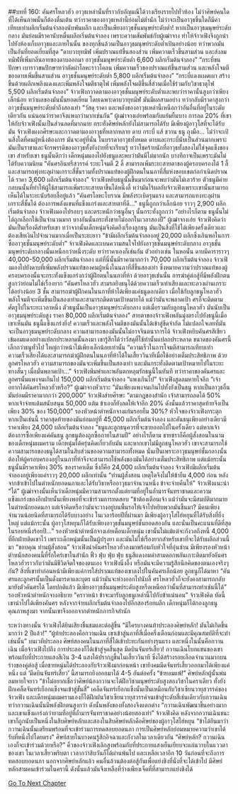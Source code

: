 ##บทที่ 160: คันศรโหลวฮัว
อาวุธเหล่านั้นที่ราวกับอัญมณีได้วางเรียงรายไปทั่วห้อง
ไม่ว่าศิษย์คนใดที่ได้เห็นภาพนั้นก็ต้องตื่นเต้น ทว่าราคาของอาวุธเหล่านี้ย่อมไม่ต่ำนัก ไม่ว่าจะเป็นอาวุธชิ้นใดก็มีค่าเทียบเท่าผลึกเริ่มต้นจำลองนับพันผลึก และเป็นเพียงอาวุธชั้นมนุษย์ระดับต่ำ!
หากเป็นอาวุธมนุษย์ระดับกลาง มันย่อมมีราคานับหมื่นผลึกเริ่มต้นจำลอง
เพราะความสัมพันธ์กับผู้เฒ่าจาง ทำให้จ้าวเฟิงจึงถูกนำไปยังห้องเก็บอาวุธและภายในนั้น ของทุกชิ้นล้วนเป็นอาวุธมนุษย์ระดับต่ำเป้นอย่างน้อย ทว่าพวกมันเป็นอันที่ยอดเยี่ยมที่สุด
“ดาบวายุทมิฬ เพิ่มปราณแท้ขึ้นสองส่วน เพิ่มความเร็วขึ้นสามส่วน และส่งลมทมิฬที่เพิ่มกลิ่นอายของดาบออกมา อาวุธชั้นมนุษย์ระดับต่ำ 6,600 ผลึกเริ่มต้นจำลอง”
“กระบี่ขนปักษา เบาราวขนปักษาทว่าตัดผ่าโลหะราวโคลน เพิ่มความเร็วของปราณแท้ขึ้นสามส่วน และพลังโจมตีของดาบเพิ่มขึ้นสามส่วน อาวุธชั้นมนุษย์ระดับต่ำ 5,800 ผลึกเริ่มต้นจำลอง”
“กระบี่แดงแผดเผา สร้างขึ้นด้วยผลึกเพลิงแดงและเพิ่มพลังโจมตีธาตุไฟ เพิ่มพลังโจมตีขึ้นสี่ส่วนเมื่อใช้ร่วมกับวิชาธาตุไฟ 5,500 ผลึกเริ่มต้นจำลอง”
จ้าวเฟิงกวาดตามองอาวุธชั้นมนุษย์ระดับต่ำและพบว่าราคานั้นสูงกว่าเพียงเล็กน้อย ทว่าผลของมันนั้นยอดเยี่ยม
โดยเฉพาะดาบวายุทมิฬ มันมีผลสามอย่าง ทว่ากลับมีราคาสูงกว่าอาวุธชั้นมนุษย์ระดับต่ำถึงสองเท่า
“วัสดุ ราคา และพลังของอาวุธเหล่านี้เหนือกว่าอันอื่นที่อยู่ในระดับเดียวกัน แน่นอนว่าราคาจึงแพงกว่ามากเช่นกัน” ผู้เฒ่าจางเอ่ยพร้อมกับแย้มยิ้มบาง
การลด 20% ที่เขาให้กับจ้าวเฟิงนั้นเป็นส่วนลดที่มากมาย กระทั่งศิษย์หลักยังไม่สามารถได้รับ มีเพียงผู้อาวุโสที่จะได้รับมัน
จ้าวเฟิงผงกศีรษะและกวาดตามองอาวุธที่หลากหลาย ดาบ กระบี่ แส้ ขวาน ธนู ถุงมือ... ไม่ว่าจะเป้นสิ่งใดที่คนผู้หนึ่งต้องการ มันจะอยู่ที่นั่น
ในบรรดาอาวุธทั้งหมด ดาบและกระบี่นับเป็นส่วนมากเพราะมันเป็นราชาและจักรพรรดิของอาวุธทั้งยังง่ายที่จะเรียนรู้  ทว่าโชคร้ายนักที่อาวุธทั้งสองไม่ใช่จุดแข็งของเขา
สำหรับเขา ธนูนั้นดีกว่า เด็กหนุ่มมองไปยังธนูและพบว่ามันมีไม่มากนัก บางทีอาจเป็นเพราะมันไม่ได้รับความนิยม
“คันศรอินทรีสวรรค์ ระยะโจมตี 2 ลี้ สามารถเพิ่มระยะสายตาของผู้ครอบครองได้ 1 ลี้ และสามารถพุ่งทะลุผ่านเกราะสี่ชั้นรวมทั้งปราณแท้ของผู้ฝึกตนในนภาที่สี่แห่งขอบเขตก่อกำเนิดปราณได้ ราคา 3,600 ผลึกเริ่มต้นจำลอง”
จ้าวเฟิงหยิบธนูนั้นขึ้นมาก่อนจะพบว่ามันไม่เลวร้าย ตัวธนูมีค่ายกลบนนั้นที่ทำให้ผู้ใช้สามารถเพิ่มระยะสายตาขึ้นได้หนึ่งลี้ ทว่ามันไร้ผลกับจ้าวเฟิงเพราะเขานั้นสามารถเห็นได้ในระยะนับร้อยลี้อยู่แล้ว
“คันศรโลหะโบราณ มีพลังระเบิดรุนแรง และสามารถแทงทะลุผ่านเกราะสี่ชั้นได้ ต้องการพลังแขนที่แข็งแกร่งและสายตาที่ดี...”
ธนูนี้ถูกกว่าเล็กน้อย ราวๆ 2,900 ผลึกเริ่มต้นจำลอง
จ้าวเฟิงมองไปรอบๆ และตระหนักว่าธนูอื่นๆ นั้นกระทั่งถูกกว่า
“อย่างไรก็ตาม ธนูนั้นไม่ได้ถูกเลือกใช้เป็นจำนวนมาก บางอันนั้นกระทั่งขายไม่ออกในเวลาสองปี” ผู้เฒ่าจางเอ่ย
จ้าวเฟิงคิดว่ามันเป็นเรื่องดีสำหรับเขา ทว่าจากนั้นเด็กหนุ่มจึงคิดถึงเรื่องลูกธนู มันเป็นสิ่งที่ใช้ได้เพียงครั้งเดียวและต้องเสียเงินไปจำนวนมากเมื่อเป็นระยะยาว
“ข้ามีผลึกเริ่มต้นจำลองอยู่ 20,000 ผลึกซึ่งเกินพอในการซื้ออาวุธชั้นมนุษย์ระดับต่ำ”
จ้าวเฟิงคิดและเบนความสนใจไปยังอาวุธชั้นมนุษย์ระดับกลาง
อาวุธชั้นมนุษย์ระดับกลางนั้นเหนือกว่าหนึ่งระดับ ทว่าราคาเองก็เช่นกัน ตัวอย่างเช่น ในหอนั้น ดาบมีคาราราวๆ 40,000-50,000 ผลึกเริ่มต้นจำลอง แต่ที่นี่นั้นมีราคามากกว่า 70,000 ผลึกเริ่มต้นจำลอง
จ้าวเฟิงมองไปยังดาบที่เพิ่มพลังปราณแท้ของคนผู้หนึ่งในนภาที่สี่ขึ้นสองเท่า ซึ่งหมายความว่าปราณแท้ของผู้ครอบครองนั้นจะกระทั่งแข็งแกร่งกว่าผู้ฝึกตนในนภาที่ห้า
ด้วยอาวุธเช่นนั้น การฆ่าคู่ต่อสู้ที่มีพลังฝึกตนสูงกว่าย่อมไม่ใช่เรื่องยาก
“คันศรโหลวฮัว สามรถยิงธนุได้ด้วยความเร็วเท่าเสียงและทะลวงผ่านเกราะได้อย่างน้อย 3 ชั้น สามารถฆ่าผู้ฝึกคนในนภาที่ห้าได้เพียงแค่ธนูดอกเดียว เมื่อใช้กับลูกธนูโหลวฮัว พลังโจมตีจะเพิ่มขึ้นเป็นสองเท่าและสามารถติดตามเป้าหมายได้ แม้ว่ามันจะพลาดเป้า ศรก็จะติดตามศัตรูไปในระยะเวลาหนึ่ง ตัวธนูนั้นเป็นอาวุธมนุษย์ระดับกลาง แต่เมื่อรวมกับลูกธนูโหลวฮัว มันนับเป็นอาวุธมนุษย์ระดับสูง ราคา 80,000 ผลึกเริ่มต้นจำลอง”
สายตาของจ้าวเฟิงพลันมุ่งตรงไปยังธนูนี้เมื่อเขาเห็นมัน
ธนูนี้แข็งแกร่งยิ่ง!
ความเร็วและพลังโจมตีของมันนั้นได้เข้าสู่ขีดจำกัด
ไม่แปลกใจเลยที่มันจะเป็นอาวุธมนุษย์ระดับกลาง ความสามารถของมันนั้นไม่อาจจินตนาการได้
จ้าวเฟิงหยิบคันศรสีเขียวเข้มอมแดงอย่างแปลกประหลาดนั้นลงมา เขารู้สึกได้ว่าวัสดุที่ใช้ทำนั้นแปลกประหลาด ขนาดของคันศรนี้เล็กกว่าธนูทั่วไป ใหญ่กว่าหน้าไม้เพียงเล็กน้อยเท่านั้น
“ความเร็วในการโจมตีสามารถเทียบเท่าความเร็วเสียงได้และสามารถฆ่าผู้ฝึกตนในนภาที่ห้าได้ในเสี้ยววินาทีเมื่อใช้อย่างเต็มประสิทธิภาพ ด้วยลูกศรโหลวฮัว ความสามารถของมันจะเพิ่มขึ้นเป็นสองเท่า และมันกระทั่งติดตามเป้าหมายไปในระยะทางสั้นๆ เมื่อมั่นพลาดเป้า...”
จ้าวเฟิงพึมพำและพลันตกหลุมรักธนูนี้ในทันที ทว่าราคาของคันศรและลูกศรนั้นแพงจนเกินไป 150,000 ผลึกเริ่มต้นจำลอง
“แพงเกินไป” จ้าวเฟิงสูดลมหายใจลึก
“เจ้าอยากได้คันศรโหลวฮัวหรือ?” ผู้เฒ่าจางหัวเราะ
“มันเพียงแพงจนเกินไปทั้งยังเป็นธนู หากเป็นอาวุธอื่น มันย่อมมีราคามากกว่า 200,000” จ้าวเฟิงส่ายศีรษะ
“ตามกฎของสำนัก เจ้าสามารถลดได้ 50% หากเจ้าจ่ายแต้มสนับสนุน 50,000 แต้ม ข้าเองก็ยังลดให้เจ้าอีก 20% ดังนั้นแล้วราคาสุดท้ายจึงเป็นเพียง 30% ของ 150,000” รองหัวหน้าตำหนักจางแย้มรอยยิ้ม
30%?
หัวใจของจ้าวเฟิงกระตุก หากเป็นเช่นนี้ ราคาสุดท้ายของมันย่อมอยู่ที่ 45,000 ผลึกเริ่มต้นจำลอง และคันธนุเพียงอย่างเดียวมีราคาเพียง 24,000 ผลึกเริ่มต้นจำลอง
“ธนูและลูกธนุควรที่จะขายออกไปในครั้งเดียว แต่หากเจ้าต้องการซื้อเพียงแค่คันธนู ลูกธนูต้องถูกซื้อภายในสามปี”
อย่างไรก็ตาม ชายชราก็คือผู้สั่งสอนในนามของเด็กหนุ่มผมคราม
เด็กหนุ่มได้ครุ่นคิดเกี่ยวกับมัน และหากเขาไม่มีลูกธนูโหลวฮัว เขาจะสามารถใช้ความสามารถของธนูได้สามในสิบส่วนของความสามารถทั้งหมด นั่นเป็นเพราะอาวุธมนุษย์ชั้นกลางนั้นต้องให้ผู้ครอบครองอยู่ในนภาที่ห้าจึงจะสามารถใช้พลังของมันได้อย่างเต็มประสิทธิภาพ
แต่แม้กระนั้น ธนูนั้นมีราคาเพียง 30% ของราคาเต็ม ซึ่งก็คือ 24,000 ผลึกเริ่มต้นจำลอง จ้าวเฟิงมีผลึกเริ่มต้นจำลองอยู่เพียงแค่ราวๆ 20,000 ผลึกเท่านั้น
“ท่านผู้สั่งสอน เหตุใดจึงไม่ให้ข้ายืม 4,000 ก่อน หลังจากข้าเข้าไปในตำหนักยอดนภาและได้รับวิชาหรืออาวุธมาจำนวนหนึ่ง ข้าจะจ่ายคืนให้” จ้าวเฟิงแนะนำ
“ได้”
ผู้เฒ่าจางนั้นเห็นว่าเด็กหนุ่มมีความสามารถตั้งแต่ยามที่อยู่ในถ้ำมารจันทราชาดและความแข็งแกร่งของอีกฝ่ายนั้นเพียงพอที่จะเข้าร่วมการทดสอบ
“ข้าต้องเตือนเจ้า แม้ว่ามันจะมีสมบัติมากมายในตำหนักยอดนภา แต่เจ้าคิดหรือว่ามันจะวางอยู่บนพื้นรอให้เจ้าไปหยิบพวกมันขึ้นมา? มีคนเพียงจำนวนน้อยนิดที่สามารถได้รับบางอย่าง ในเวลาร้อยปีที่ผ่านมา มีเพียงผู้อาวุโสไฮ่หยุนที่ได้รับสิ่งที่ยิ่งใหญ่ แต่แม้กระนั้น ผู้อาวุโสหยุนก็ได้รับเพียงอาวุธชั้นมนุษย์ชั้นยอดสองอัน และนั่นเป็นคะแนนที่ดีที่สุดในรอบหนึ่งร้อยปี...” รองหัวหน้าตำหนักจางเอ่ยเตือนเด็กหนุ่ม
เขานั้นไม่แม้แต่จะกังวลถึงหนี้ 4,000 ที่อีกฝ่ายติดเขาไว้ เพราะเด็กหนุ่มนั้นเป็นผู้ปรุงยา และมันไม่ใช่เรื่องยากสำหรับเขาที่จะได้รับผลึกส่วนนี้มา
“ขอบคุณ ท่านผู้สั่งสอน”
จ้าวเฟิงนำคันศรโหลวฮัวลงมาพร้อมกับหัวใจที่อุ่นซ่าน มีเพียงรองหัวหน้าตำหนักสองคนนี้ที่รักใคร่เขาในสำนัก
ฟิ้ว ฟุ่บ ฟุ่บ ฟุ่บ
ธนูสีแดงอมดำสามดอกพลันเกาะติดมายังคันศรโหลวฮัวราวกับว่ามันมีชีวิตจิตใจของตนเอง
จ้าวเฟิงนิ่งอึ้ง หรือมันจะมีความรู้สึกนึกคิดของตนเองจริงๆ กัน?
สิ่งที่เขาทำก่อนหน้ามีเพียงแค่การใส่ปราณแท้ของเขาลงไปในคันศรเล็กน้อย ลูกธนูก็ได้มาหา
“คันศรและลูกศรนั้นเป็นดั่งมารดาและบุตร แม้ว่ามันจะห่างออกไปนับลี้ ศรโหลวฮัวก็จะยังคงสามารถกลับมายังตัวคันศรได้ โดยปกติแล้ว มีเพียงอาวุธชั้นมนุษย์ระดับสูงหรือเหนือกว่านั้นที่สามารถทำเช่นนี้ได้” รองหัวหน้าตำหนักจางอธิบาย
“คราวหน้า ข้าจะมารับลูกธนูเหล่านี้ไปกับข้าแน่นอน” จ้าวเฟิงคิด
บัดนี้ เขานำไปได้เพียงคันศร หลังจากจ่ายผลึกเริ่มต้นจำลองไปอีกสองร้อยผลึก เด็กหนุ่มก็ได้กองลูกธนูคุณภาพสูงมา จากนั้นเขาจึงออกจากตำหนักภารกิจสำนัก

ระหว่างทางนั้น จ้าวเฟิงได้ยินเสียงชื่นชมและต่อสู้ขึ้น
“มีใครบางคนท้าประลองศิษย์หลัก! มันไม่เกิดขึ้นมากว่า 2 ปีแล้ว!”
“ผู้ท้าประลองคือกวานเฉิน เขาเข้าสู่นภาที่สี่เมื่อครึ่งเดือนก่อนและมีคุณสมบัติที่จะทำเช่นนั้น”
บนเวทีประลอง ศิษย์สองคนในนภาที่สี่ได้เข้าปะทะกันอย่างรุนแรง และหนึ่งในนั้นคือกวานเฉิน
เมื่อจ้าวเฟิงไปถึง การประลองก็ได้เข้าสู่จุดสิ้นสุด
มีดบินจันทร์เสี้ยว!
กวานเฉินโบกแขนของเขาพร้อมกับที่ประกายแสงสีเงิน 3-4 แสงได้ปรากฏขึ้นในเสี้ยววินาที ซึ่งได้สร้างรอยเลือดจำนวนมากบนร่างของคู่ต่อสู้
เมื่อชายหนุ่มได้ประลองกับจ้าวเฟิงมาก่อนหน้า เขายิงคมมีดจันทร์เสี้ยวออกมาได้เพียงแค่หนึ่ง แต่ ‘มีดบินจันทร์เสี้ยว’ นี้สามารถยิงออกมาได้ 4-5 อันต่อครั้ง
“ข้ายอมแพ้!”
ศิษย์หลักผู้นั้นพ่นลมหายใจยาว
“ข้าไม่อยากเชื่อว่าศิษย์น้องกวานจะได้ฝึกวิชามนุษย์ระดับสูงสองวิชาในคราเดียว ทั้งยังฝึกเคล็ดจันทร์เยือกแข็งจนเข้าสู่ขั้นสี่”
เคล็ดจันทร์เยือกแข็งนั้นเป็นเหมือนกับวิชาเซียนวายุสวรรค์ของจ้าวเฟิง และเด็กหนุ่มผมครามเองก็ได้ฝึกฝนวิชาเซียนวายุสวรรค์จนเข้าสู่ระดับสี่เช่นเดียวกับกวานเฉิน ทว่ากวานเฉินนั้นมีพลังฝึกตนสูงกว่า ดังนั้นพลังของทั้งสองจึงแตกต่าง
“กวานเฉินพัฒนาขึ้นอย่างมาก และเขาแข็งแกร่งกว่ายามที่อยู่ที่ถ้ำมารจันทราชาดอย่างน้อยสองเท่า” จ้าวเฟิงคิด
หลังจากกวานเฉินชนะ เขาก็ถูกนับเป็นหนึ่งในสิบศิษย์หลักและสองในสิบศิษย์หลักคือศิษย์ของผู้อาวุโสไฮ่หยุน
“ข้าได้ยินมาว่ากวานเฉินนั้นเตรียมพร้อมที่จะเข้าร่วมการทดสอบยอดนภา การเป็นศิษย์หลักย่อมหมายความว่าเขาได้รับที่หนึ่งไปโดยตรง”
ศิษย์สายในบางคนรู้สึกอิจฉาและกังวลในเวลาเดียวกัน
“ศิษย์หลัก? กวานเฉินเองก็จะเข้าร่วมด้วยหรือ?”
คิ้วของจ้าวเฟิงเลิกสูงพร้อมกับที่ประกายแสงเย็นเยียบจะแล่นวาบในแววตาของเขา
ในเวลาเสี้ยวพริบตา เวลากว่าสิบวันก็ได้ผ่านพ้นไป และเหลือเวลาอีก 10 วันก่อนที่จะถึงการทดสอบยอดนภา
นอกจากศิษย์หลักแล้ว คนอื่นล้วนต้องต่อสู้กันเพื่อแย่งชิงที่นั่งที่จะได้เข้าไป มีศิษย์หลักสามคนเข้าร่วมในครานี้ ดังนั้นแล้วมันจึงเหลือที่ว่างเพียงเจ็ดที่ที่สามารถแย่งชิงได้



[Go To Next Chapter]( ./161.md)